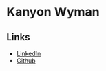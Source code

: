 # Kanyon Wyman

## Links

* [LinkedIn](https://www.linkedin.com/in/kanyon-wyman-823ab0176/) 
* [Github](https://github.com/KanyonWyman) 